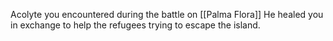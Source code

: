 Acolyte you encountered during the battle on [[Palma Flora]]
He healed you in exchange to help the refugees trying to escape the island.
